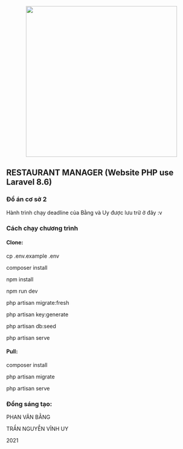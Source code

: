 <p align="center"><a href="https://laravel.com" target="_blank"><img src="https://raw.githubusercontent.com/laravel/art/master/logo-lockup/5%20SVG/2%20CMYK/1%20Full%20Color/laravel-logolockup-cmyk-red.svg" width="400"></a></p>

## RESTAURANT MANAGER (Website PHP use Laravel 8.6)

### Đồ án cơ sở 2

<p>Hành trình chạy deadline của Bằng và Uy được lưu trữ ở đây :v</p>

### Cách chạy chương trình

#### Clone:
<p>cp .env.example .env</p>
<p>composer install</p>
<p>npm install</p>
<p>npm run dev</p>
<p>php artisan migrate:fresh</p>
<p>php artisan key:generate</p>
<p>php artisan db:seed</p>
<!-- <p>php artisan storage:link</p> -->
<p>php artisan serve</p>

#### Pull:
<p>composer install</p>
<p>php artisan migrate</p>
<p>php artisan serve</p>


### Đồng sáng tạo:
<p>PHAN VĂN BẰNG</p>
<p>TRẦN NGUYỄN VĨNH UY</p>
<p>2021</p>